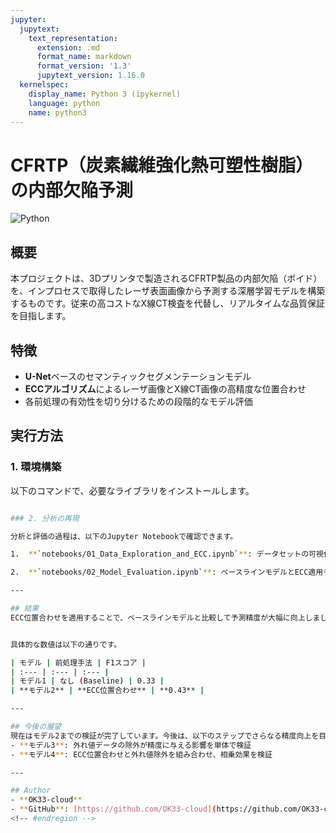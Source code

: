 ```yaml
---
jupyter:
  jupytext:
    text_representation:
      extension: .md
      format_name: markdown
      format_version: '1.3'
      jupytext_version: 1.16.0
  kernelspec:
    display_name: Python 3 (ipykernel)
    language: python
    name: python3
---
```


<!-- #region -->
# CFRTP（炭素繊維強化熱可塑性樹脂）の内部欠陥予測

![Python](https://img.shields.io/badge/Python-3.10-blue.svg)

## 概要
本プロジェクトは、3Dプリンタで製造されるCFRTP製品の内部欠陥（ボイド）を、インプロセスで取得したレーザ表面画像から予測する深層学習モデルを構築するものです。従来の高コストなX線CT検査を代替し、リアルタイムな品質保証を目指します。

## 特徴
- **U-Net**ベースのセマンティックセグメンテーションモデル
- **ECCアルゴリズム**によるレーザ画像とX線CT画像の高精度な位置合わせ
- 各前処理の有効性を切り分けるための段階的なモデル評価

## 実行方法

### 1. 環境構築
以下のコマンドで、必要なライブラリをインストールします。

```bash　pip install -r requirements.txt

### 2. 分析の再現

分析と評価の過程は、以下のJupyter Notebookで確認できます。

1.  **`notebooks/01_Data_Exploration_and_ECC.ipynb`**: データセットの可視化から始まり、本研究の核となる「画像ズレ」という課題を提示し、ECC位置合わせによる解決策の有効性を視覚的に実証します。

2.  **`notebooks/02_Model_Evaluation.ipynb`**: ベースラインモデルとECC適用モデルの性能を、予測画像の可視化（定性評価）とF1スコア（定量評価）によって直接比較し、改善効果を証明します。

---

## 結果
ECC位置合わせを適用することで、ベースラインモデルと比較して予測精度が大幅に向上しました。以下のグラフはF1スコアの改善を視覚的に示したものです。


具体的な数値は以下の通りです。

| モデル | 前処理手法 | F1スコア |
| :--- | :--- | :--- |
| モデル1 | なし (Baseline) | 0.33 |
| **モデル2** | **ECC位置合わせ** | **0.43** |

---

## 今後の展望
現在はモデル2までの検証が完了しています。今後は、以下のステップでさらなる精度向上を目指します。
- **モデル3**: 外れ値データの除外が精度に与える影響を単体で検証
- **モデル4**: ECC位置合わせと外れ値除外を組み合わせ、相乗効果を検証

---

## Author
- **OK33-cloud**
- **GitHub**: [https://github.com/OK33-cloud](https://github.com/OK33-cloud)
<!-- #endregion -->
